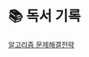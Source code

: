 # 📚 독서 기록

[알고리즘 문제해결전략](https://github.com/nohkihyeon/Reading-Log/tree/main/%EC%95%8C%EA%B3%A0%EB%A6%AC%EC%A6%98%20%EB%AC%B8%EC%A0%9C%ED%95%B4%EA%B2%B0%20%EC%A0%84%EB%9E%B5#%EC%95%8C%EA%B3%A0%EB%A6%AC%EC%A6%98-%EB%AC%B8%EC%A0%9C%ED%95%B4%EA%B2%B0-%EC%A0%84%EB%9E%B5)

